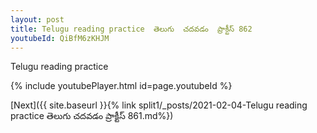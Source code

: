 ```yaml
---
layout: post
title: Telugu reading practice  తెలుగు  చదవడం  ప్రాక్టీస్ 862
youtubeId: QiBfM6zKHJM
---
```

 
 
Telugu reading practice
 
 
 
 
 


{% include youtubePlayer.html id=page.youtubeId %}
 
[Next]({{ site.baseurl }}{% link  split1/_posts/2021-02-04-Telugu reading practice  తెలుగు  చదవడం  ప్రాక్టీస్ 861.md%})
 

